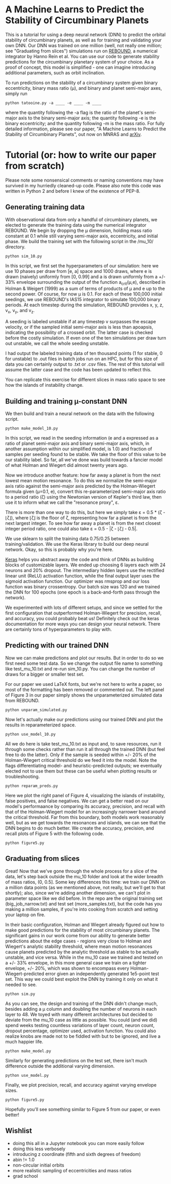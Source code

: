 # A Machine Learns to Predict the Stability of Circumbinary Planets

This is a tutorial for using a deep neural network (DNN) to predict the orbital stability of circumbinary planets, as well as for training and validating your own DNN. Our DNN was trained on one million (well, not really one million; see "Graduating from slices") simulations run on [REBOUND](http://rebound.readthedocs.io/en/latest/index.html), a numerical integrator by Hanno Rein et al. You can use our code to generate stability predictions for the circumbinary planetary system of your choice. As a proof of concept, this model is simplified - one can imagine introducing additional parameters, such as orbit inclination. 

To run predictions on the stability of a circumbinary system given binary eccentricity, binary mass ratio (µ), and binary and planet semi-major axes, simply run

```
python tatooine.py -a ____ -e ____ -m ____
```

where the quantity following the -a flag is the ratio of the planet's semi-major axis to the binary semi-major axis; the quantity following -e is the binary eccentricity; and the quantity following -m is the mass ratio. For fully detailed information, please see our paper, "A Machine Learns to Predict the Stability of Circumbinary Planets", out now on MNRAS and [arXiv](https://arxiv.org/abs/1801.03955).


# Tutorial (or: how to write our paper from scratch)

Please note some nonsensical comments or naming conventions may have survived in my hurriedly cleaned-up code. Please also note this code was written in Python 2 and before I knew of the existence of PEP-8. 

## Generating training data
With observational data from only a handful of circumbinary planets, we elected to generate the training data using the numerical integrator REBOUND. We begin by dropping the µ dimension, holding mass ratio constant at 0.1 while still varying semi-major axis, eccentricity, and initial phase. We build the training set with the following script in the /mu_10/ directory.  

```
python sim_10.py
```

In this script, we first set the hyperparameters of our simulation: here we use 10 phases per draw from [e, a] space and 1000 draws, where e is drawn (naively) uniformly from [0, 0.99] and a is drawn uniformly from a +/- 33% envelope surrounding the output of the function a<sub>crit</sub>(µ,e), described in Holman & Weigert (1999) as a sum of terms of products of µ and e up to the second power. Of course, for now µ is 0.1. For each of these 100,000 initial seedings, we use REBOUND's IAS15 integrator to simulate 100,000 binary periods. At each timestep during the simulation, REBOUND provides x, y, z, v<sub>x</sub>, v<sub>y</sub>, and v<sub>z</sub>. 

A seeding is labeled unstable if at any timestep v surpasses the escape velocity, or if the sampled initial semi-major axis is less than apoapsis, indicating the possibility of a crossed orbit. The latter case is checked before the costly simulation. If even one of the ten simulations per draw turn out unstable, we call the whole seeding unstable. 

I had output the labeled training data of ten thousand points (1 for stable, 0 for unstable) to .out files in batch jobs run on an HPC, but for this size of data you can certainly output to .txt or .csv files. The rest of this tutorial will assume the latter case and the code has been updated to reflect this.

You can replicate this exercise for different slices in mass ratio space to see how the islands of instability change.


## Building and training µ-constant DNN
We then build and train a neural network on the data with the following script. 

```
python make_model_10.py
```

In this script, we read in the seeding information (e and a expressed as a ratio of planet semi-major axis and binary semi-major axis, which, in another assumption within our simplified model, is 1.0) and fraction of samples per seeding found to be stable. We take the floor of this value to be our stability label. So far, all we've done was build towards a fancier model of what Holman and Wiegert did almost twenty years ago. 

Now we introduce another feature: how far away a planet is from the next lowest mean motion resonance. To do this we normalize the semi-major axis ratio against the semi-major axis predicted by the Holman-Wiegert formula given (µ=0.1, e), convert this re-parameterized semi-major axis ratio to a period ratio (ζ) using the Newtonian version of Kepler's third law, then use it to inform what we call the "resonance proxy", ε.

There is more than one way to do this, but here we simply take ε = 0.5 * (ζ - ⌊ζ⌋), where ⌊ζ⌋ is the floor of ζ, representing how far a planet is from the next largest integer. To see how far away a planet is from the next closest integer period ratio, one could also take ε = 0.5 - |ζ - ⌊ζ⌋ - 0.5|. 

We use sklearn to split the training data 0.75/0.25 between training/validation. We use the Keras library to build our deep neural network. Okay, so this is probably why you're here.

[Keras](https://keras.io/) helps you abstract away the code and think of DNNs as building blocks of customizable layers. We ended up choosing 6 layers each with 24 neurons and 20% dropout. The intermediary hidden layers use the rectified linear unit (ReLU) activation function, while the final output layer uses the sigmoid activation function. Our optimizer was rmsprop and our loss function was binary crossentropy. Our batch size was 120 and we trained the DNN for 100 epochs (one epoch is a back-and-forth pass through the network). 

We experimented with lots of different setups, and since we settled for the first configuration that outperformed Holman-Wiegert for precision, recall, and accuracy, you could probably beat us! Definitely check out the keras documentation for more ways you can design your neural network. There are certainly tons of hyperparameters to play with.


## Predicting with our trained DNN
Now we can make predictions and plot our results. But in order to do so we first need some test data. So we change the output file name to something like test_mu_10.txt and re-run sim_10.py. You can change the number of draws for a bigger or smaller test set.

For our paper we used LaTeX fonts, but we're not here to write a paper, so most of the formatting has been removed or commented out. The left panel of Figure 3 in our paper simply shows the unparameterized simulated data from REBOUND.

```
python unparam_simulated.py
```

Now let's actually make our predictions using our trained DNN and plot the results in reparameterized space. 

```
python use_model_10.py
```

All we do here is take test_mu_10.txt as input and, to save resources, run it through some checks rather than run it all through the trained DNN (but feel free to do the latter). Only if the sample is seeded within +/- 20% of the Holman-Wiegert critical threshold do we feed it into the model. Note the flags differentiating model- and heuristic-predicted outputs; we eventually elected not to use them but these can be useful when plotting results or troubleshooting. 

```
python reparam_preds.py
```

Here we plot the right panel of Figure 4, visualizing the islands of instability, false positives, and false negatives. We can get a better read on our model's performaance by comparing its accuracy, precision, and recall with that of the Holman-Wiegert model for an increasingly narrower band around the critical threshold. Far from this boundary, both models work reasonably well, but as we get towards the resonances and islands, we can see that the DNN begins to do much better. We create the accuracy, precision, and recall plots of Figure 5 with the following code. 

```
python figure5.py
```

## Graduating from slices
Great! Now that we've gone through the whole process for a slice of the data, let's step back outside the mu_10 folder and look at the wider breadth of mass ratios, (0, 0.5]. Some key differences this time: we train our DNN on a million data points (as we mentioned above, not really, but we'll get to that shortly); also, since we're adding another dimension, we can't plot in parameter space like we did before. In the repo are the original training set (big_job_narrow.txt) and test set (more_samples.txt), but the code has you making a million samples, if you're into cooking from scratch and setting your laptop on fire. 

In their basic configuration, Holman and Wiegert already figured out how to make good predictions for the stability of most circumbinary planets. The significant gains in our work come from our ability to generate better predictions about the edge cases - regions very close to Holman and Wiegert's analytic stability threshold, where mean motion resonances cause planets predicted by the analytic threshold as stable to be actually unstable, and vice versa. While in the mu_10 case we trained and tested on a +/- 33% envelope, in this more general case we train on a tighter envelope, +/- 20%, which was shown to encompass every Holman-Wiegert-predicted error given an independently generated 1e5-point test set. This way we could best exploit the DNN by training it only on what it needed to see. 

```
python sim.py
```

As you can see, the design and training of the DNN didn't change much, besides adding a µ column and doubling the number of neurons in each layer to 48. We toyed with many different architectures but decided to deviate from the mu_10 case as little as possible. You could (and we did) spend weeks testing countless variations of layer count, neuron count, dropout percentage, optimizer used, activation function. You could also realize knobs are made not to be fiddled with but to be ignored, and live a much happier life.

```
python make_model.py
```

Similarly for generating predictions on the test set, there isn't much difference outside the additional varying dimension. 

```
python use_model.py
```

Finally, we plot precision, recall, and accuracy against varying envelope sizes.

```
python figure5.py
```

Hopefully you'll see something similar to Figure 5 from our paper, or even better!


## Wishlist
- doing this all in a Jupyter notebook you can more easily follow
- doing this less verbosely
- introducing z coordinate (fifth and sixth degrees of freedom)
- abin != 1.0
- non-circular initial orbits
- more realistic sampling of eccentricities and mass ratios
- grad school

